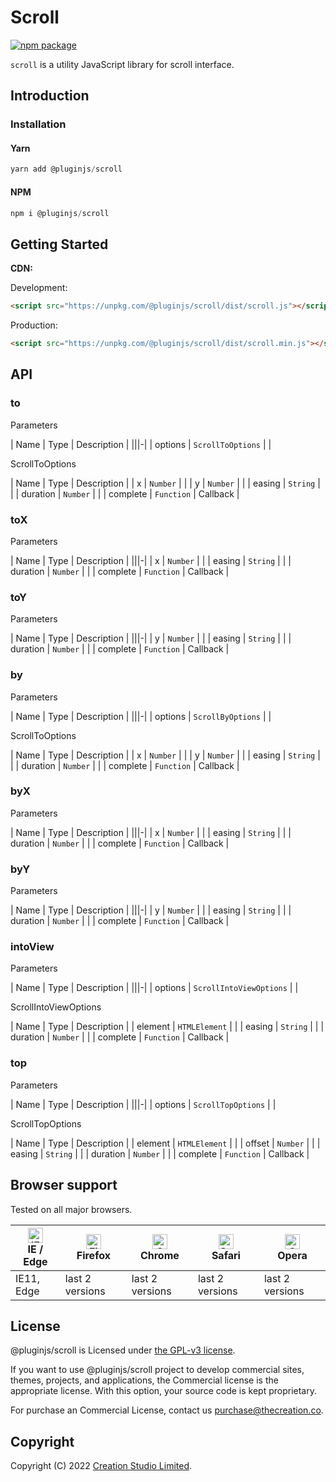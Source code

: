 # Scroll

[![npm package](https://img.shields.io/npm/v/@pluginjs/scroll.svg)](https://www.npmjs.com/package/@pluginjs/scroll)

`scroll` is a utility JavaScript library for scroll interface.

## Introduction
### Installation

#### Yarn

```javascript
yarn add @pluginjs/scroll
```

#### NPM

```javascript
npm i @pluginjs/scroll
```

## Getting Started

**CDN:**

Development:

```html
<script src="https://unpkg.com/@pluginjs/scroll/dist/scroll.js"></script>
```

Production:

```html
<script src="https://unpkg.com/@pluginjs/scroll/dist/scroll.min.js"></script>
```

## API

### to

Parameters

| Name | Type | Description |
|||-|
| options | `ScrollToOptions` | |

ScrollToOptions

| Name | Type | Description |
| x | `Number` | |
| y | `Number` | |
| easing | `String` | |
| duration | `Number` | |
| complete | `Function` | Callback |

### toX

Parameters

| Name | Type | Description |
|||-|
| x | `Number` | |
| easing | `String` | |
| duration | `Number` | |
| complete | `Function` | Callback |

### toY

Parameters

| Name | Type | Description |
|||-|
| y | `Number` | |
| easing | `String` | |
| duration | `Number` | |
| complete | `Function` | Callback |

### by

Parameters

| Name | Type | Description |
|||-|
| options | `ScrollByOptions` | |

ScrollToOptions

| Name | Type | Description |
| x | `Number` | |
| y | `Number` | |
| easing | `String` | |
| duration | `Number` | |
| complete | `Function` | Callback |

### byX

Parameters

| Name | Type | Description |
|||-|
| x | `Number` | |
| easing | `String` | |
| duration | `Number` | |
| complete | `Function` | Callback |

### byY

Parameters

| Name | Type | Description |
|||-|
| y | `Number` | |
| easing | `String` | |
| duration | `Number` | |
| complete | `Function` | Callback |

### intoView

Parameters

| Name | Type | Description |
|||-|
| options | `ScrollIntoViewOptions` | |

ScrollIntoViewOptions

| Name | Type | Description |
| element | `HTMLElement` | |
| easing | `String` | |
| duration | `Number` | |
| complete | `Function` | Callback |

### top

Parameters

| Name | Type | Description |
|||-|
| options | `ScrollTopOptions` | |

ScrollTopOptions

| Name | Type | Description |
| element | `HTMLElement` | |
| offset | `Number` | |
| easing | `String` | |
| duration | `Number` | |
| complete | `Function` | Callback |

## Browser support

Tested on all major browsers.

| [<img src="https://raw.githubusercontent.com/alrra/browser-logos/master/src/edge/edge_48x48.png" alt="IE / Edge" width="24px" height="24px" />](http://godban.github.io/browsers-support-badges/)</br>IE / Edge | [<img src="https://raw.githubusercontent.com/alrra/browser-logos/master/src/firefox/firefox_48x48.png" alt="Firefox" width="24px" height="24px" />](http://godban.github.io/browsers-support-badges/)</br>Firefox | [<img src="https://raw.githubusercontent.com/alrra/browser-logos/master/src/chrome/chrome_48x48.png" alt="Chrome" width="24px" height="24px" />](http://godban.github.io/browsers-support-badges/)</br>Chrome | [<img src="https://raw.githubusercontent.com/alrra/browser-logos/master/src/safari/safari_48x48.png" alt="Safari" width="24px" height="24px" />](http://godban.github.io/browsers-support-badges/)</br>Safari | [<img src="https://raw.githubusercontent.com/alrra/browser-logos/master/src/opera/opera_48x48.png" alt="Opera" width="24px" height="24px" />](http://godban.github.io/browsers-support-badges/)</br>Opera |
| --------- | --------- | --------- | --------- | --------- |
| IE11, Edge| last 2 versions| last 2 versions| last 2 versions| last 2 versions|

## License

@pluginjs/scroll is Licensed under [the GPL-v3 license](LICENSE).

If you want to use @pluginjs/scroll project to develop commercial sites, themes, projects, and applications, the Commercial license is the appropriate license. With this option, your source code is kept proprietary.

For purchase an Commercial License, contact us purchase@thecreation.co.

## Copyright

Copyright (C) 2022 [Creation Studio Limited](creationstudio.com).